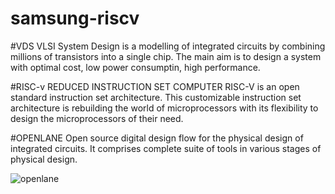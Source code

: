 # samsung-riscv
#VDS
VLSI System Design is a modelling of integrated circuits by combining millions of transistors into a single chip. The main aim is to design a system with optimal cost, low power consumptin, high performance.

#RISC-v 
REDUCED INSTRUCTION SET COMPUTER
RISC-V is an open standard instruction set architecture. This customizable instruction set architecture is rebuilding the world of microprocessors with its flexibility to design the microprocessors of their need.

#OPENLANE
Open source digital design flow for the physical design of integrated circuits. It comprises complete suite of tools in various stages of physical design.

![openlane](https://github.com/user-attachments/assets/069edb82-9988-4601-ba50-7ca21d5b3125)




